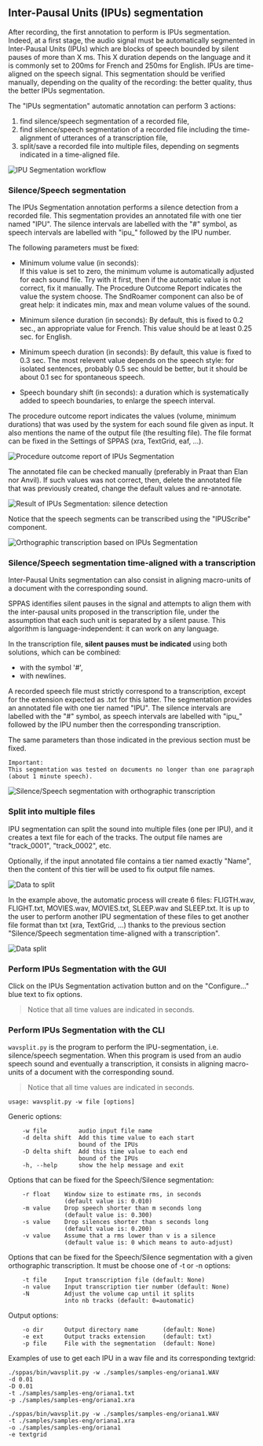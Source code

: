## Inter-Pausal Units (IPUs) segmentation

After recording, the first annotation to perform is IPUs segmentation. Indeed,
at a first stage, the audio signal must be automatically segmented in 
Inter-Pausal Units (IPUs) which are blocks of speech bounded by silent pauses
of more than X ms. This X duration depends on the language and it is commonly
set to 200ms for French and 250ms for English. IPUs are time-aligned on the 
speech signal. This segmentation should be verified manually, depending on the
quality of the recording: the better quality, thus the better IPUs segmentation.

The "IPUs segmentation" automatic annotation can perform 3 actions:

1. find silence/speech segmentation of a recorded file,
2. find silence/speech segmentation of a recorded file including 
   the time-alignment of utterances of a transcription file, 
3. split/save a recorded file into multiple files, depending on segments 
   indicated in a time-aligned file.

![IPU Segmentation workflow](./etc/figures/segmworkflow.bmp)


### Silence/Speech segmentation

The IPUs Segmentation annotation performs a silence detection from a
recorded file. This segmentation provides an annotated file with one tier 
named "IPU". The silence intervals are labelled with the "#" symbol, 
as speech intervals are labelled with "ipu_" followed by the IPU number.   

The following parameters must be fixed:

* Minimum volume value (in seconds):  
If this value is set to zero, the minimum volume is automatically adjusted 
for each sound file. Try with it first, then if the automatic value is not 
correct, fix it manually. The Procedure Outcome Report indicates the value
the system choose. The SndRoamer component can also be of great help: it
indicates min, max and mean volume values of the sound.

* Minimum silence duration (in seconds):
By default, this is fixed to 0.2 sec., an appropriate value for French.
This value should be at least 0.25 sec. for English.

* Minimum speech duration (in seconds):
By default, this value is fixed to 0.3 sec. The most relevent value depends on
the speech style: for isolated sentences, probably 0.5 sec should be better,
but it should be about 0.1 sec for spontaneous speech.

* Speech boundary shift (in seconds): a duration which is systematically added
to speech boundaries, to enlarge the speech interval.
 
The procedure outcome report indicates the values (volume, minimum durations)
that was used by the system for each sound file given as input. It also mentions
the name of the output file (the resulting file). The file format can be fixed
in the Settings of SPPAS (xra, TextGrid, eaf, ...).

![Procedure outcome report of IPUs Segmentation](./etc/screenshots/ipu-seg-log.png)

The annotated file can be checked manually (preferably in Praat than Elan nor Anvil).
If such values was not correct, then, delete the annotated file that was 
previously created, change the default values and re-annotate.

![Result of IPUs Segmentation: silence detection](./etc/screenshots/ipu-seg-result1.png)

Notice that the speech segments can be transcribed using the "IPUScribe" component.

![Orthographic transcription based on IPUs Segmentation](./etc/screenshots/IPUscribe-2.png)


### Silence/Speech segmentation time-aligned with a transcription

Inter-Pausal Units segmentation can also consist in aligning macro-units of a 
document with the corresponding sound.

SPPAS identifies silent pauses in the signal and attempts to align them with
the inter-pausal units proposed in the transcription file, under the assumption
that each such unit is separated by a silent pause.
This algorithm is language-independent: it can work on any language.

In the transcription file, **silent pauses must be indicated** using both 
solutions, which can be combined: 

* with the symbol '#',
* with newlines.

A recorded speech file must strictly correspond to a transcription, except
for the extension expected as .txt for this latter.
The segmentation provides an annotated file with one tier named "IPU". 
The silence intervals are labelled with the "#" symbol, 
as speech intervals are labelled with "ipu_" followed by the IPU number
then the corresponding transcription.

The same parameters than those indicated in the previous section must be fixed.

    Important: 
    This segmentation was tested on documents no longer than one paragraph 
    (about 1 minute speech). 

![Silence/Speech segmentation with orthographic transcription](./etc/screenshots/ipu-seg-result2.png)


### Split into multiple files 

IPU segmentation can split the sound into multiple files (one per IPU), and it
creates a text file for each of the tracks. The output file names are
"track_0001", "track_0002", etc.

Optionally, if the input annotated file contains a tier named exactly "Name", 
then the content of this tier will be used to fix output file names.

![Data to split](./etc/screenshots/ipu-seg-result3.png)

In the example above, the automatic process will create 6 files: 
FLIGTH.wav, FLIGHT.txt, MOVIES.wav, MOVIES.txt, SLEEP.wav and SLEEP.txt.
It is up to the user to perform another IPU segmentation of these files
to get another file format than txt (xra, TextGrid, ...) thanks to the
previous section "Silence/Speech segmentation time-aligned with a transcription".

![Data split](./etc/screenshots/ipu-seg-result3-files.png)


### Perform IPUs Segmentation with the GUI

Click on the IPUs Segmentation activation button and on the "Configure..." blue
text to fix options.

>Notice that all time values are indicated in seconds.


### Perform IPUs Segmentation with the CLI

`wavsplit.py` is the program to perform the IPU-segmentation, i.e. 
silence/speech segmentation.
When this program is used from an audio speech sound and eventually a
transcription, it consists in aligning macro-units of a document with the
corresponding sound.

>Notice that all time values are indicated in seconds.

~~~~~~~~~~~~~~~~~~~~~~~~~~~~~~~~~~~~~~~~~~~~~~
usage: wavsplit.py -w file [options]
~~~~~~~~~~~~~~~~~~~~~~~~~~~~~~~~~~~~~~~~~~~~~~

Generic options:

~~~~~~~~~~~~~~~~~~~~~~~~~~~~~~~~~~~~~~~~~~~~~~
    -w file		    audio input file name
    -d delta shift	Add this time value to each start
                    bound of the IPUs
    -D delta shift	Add this time value to each end
                    bound of the IPUs
    -h, --help      show the help message and exit
~~~~~~~~~~~~~~~~~~~~~~~~~~~~~~~~~~~~~~~~~~~~~~

Options that can be fixed for the Speech/Silence segmentation:

~~~~~~~~~~~~~~~~~~~~~~~~~~~~~~~~~~~~~~~~~~~~~~
    -r float 	Window size to estimate rms, in seconds
                (default value is: 0.010)
    -m value 	Drop speech shorter than m seconds long
                (default value is: 0.300)
    -s value 	Drop silences shorter than s seconds long
                (default value is: 0.200)
    -v value 	Assume that a rms lower than v is a silence
                (default value is: 0 which means to auto-adjust)
~~~~~~~~~~~~~~~~~~~~~~~~~~~~~~~~~~~~~~~~~~~~~~

Options that can be fixed for the Speech/Silence segmentation with
a given orthographic transcription. It must be choose one of -t or -n options:

~~~~~~~~~~~~~~~~~~~~~~~~~~~~~~~~~~~~~~~~~~~~~~
    -t file 	Input transcription file (default: None)
    -n value 	Input transcription tier number (default: None)
    -N 		    Adjust the volume cap until it splits
                into nb tracks (default: 0=automatic)
~~~~~~~~~~~~~~~~~~~~~~~~~~~~~~~~~~~~~~~~~~~~~~

Output options:

~~~~~~~~~~~~~~~~~~~~~~~~~~~~~~~~~~~~~~~~~~~~~~
    -o dir		Output directory name       (default: None)
    -e ext		Output tracks extension     (default: txt)
    -p file		File with the segmentation  (default: None)
~~~~~~~~~~~~~~~~~~~~~~~~~~~~~~~~~~~~~~~~~~~~~~

Examples of use to get each IPU in a wav file and its corresponding textgrid:

~~~~~~~~~~~~~~~~~~~~~~~~~~~~~~~~~~~~~~~~~~~~~~
./sppas/bin/wavsplit.py -w ./samples/samples-eng/oriana1.WAV
-d 0.01 
-D 0.01
-t ./samples/samples-eng/oriana1.txt
-p ./samples/samples-eng/oriana1.xra

./sppas/bin/wavsplit.py -w ./samples/samples-eng/oriana1.WAV
-t ./samples/samples-eng/oriana1.xra
-o ./samples/samples-eng/oriana1
-e textgrid
~~~~~~~~~~~~~~~~~~~~~~~~~~~~~~~~~~~~~~~~~~~~~~

